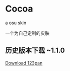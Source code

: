 # Cocoa

a osu skin

一个为自己定制的皮肤

## 历史版本下载 ~1.1.0

[Download 123pan](https://www.123684.com/s/Gm9hjv-gDZdd?notoken=1)